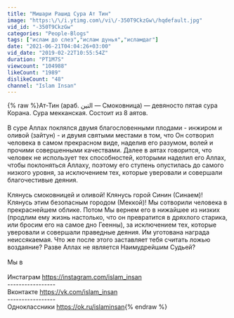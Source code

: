 ```yaml
---
title: "Мишари Рашид Сура Ат Тин"
image: "https:\/\/i.ytimg.com\/vi\/-350T9CkzGw\/hqdefault.jpg"
vid_id: "-350T9CkzGw"
categories: "People-Blogs"
tags: ["ислам до слез","ислам дунья","исламдаг"]
date: "2021-06-21T04:04:26+03:00"
vid_date: "2019-02-22T10:55:54Z"
duration: "PT1M7S"
viewcount: "104988"
likeCount: "1989"
dislikeCount: "48"
channel: "Islam Insan"
---
```

{% raw %}Ат-Тин (араб. التين — Смоковница) — девяносто пятая сура Корана. Сура мекканская. Состоит из 8 аятов.<br /><br />В суре Аллах поклялся двумя благословенными плодами - инжиром и оливой (зайтун) - и двумя святыми местами в том, что Он сотворил человека в самом прекрасном виде, наделив его разумом, волей и прочими совершенными качествами. Далее в аятах говорится, что человек не использует тех способностей, которыми наделил его Аллах, чтобы поклоняться Аллаху, поэтому его ступень опустилась до самого низкого уровня, за исключением тех, которые уверовали и совершали благочестивые деяния.<br /><br /> Клянусь смоковницей и оливой!  Клянусь горой Синин (Синаем)!  Клянусь этим безопасным городом (Меккой)!  Мы сотворили человека в прекраснейшем облике.  Потом Мы вернем его в нижайшее из низких (продлим ему жизнь настолько, что он превратится в дряхлого старика, или бросим его на самое дно Геенны),  за исключением тех, которые уверовали и совершали праведные деяния. Им уготована награда неиссякаемая.  Что же после этого заставляет тебя считать ложью воздаяние?  Разве Аллах не является Наимудрейшим Судьей?<br /> <br />Мы в<br /><br />Инстаграм <a rel="nofollow" target="blank" href="https://instagram.com/islam_insan">https://instagram.com/islam_insan</a><br />-----------------<br />Вконтакте <a rel="nofollow" target="blank" href="https://vk.com/islam_insan">https://vk.com/islam_insan</a><br />-----------------<br />Одноклассники <a rel="nofollow" target="blank" href="https://ok.ru/islaminsan">https://ok.ru/islaminsan</a>{% endraw %}
